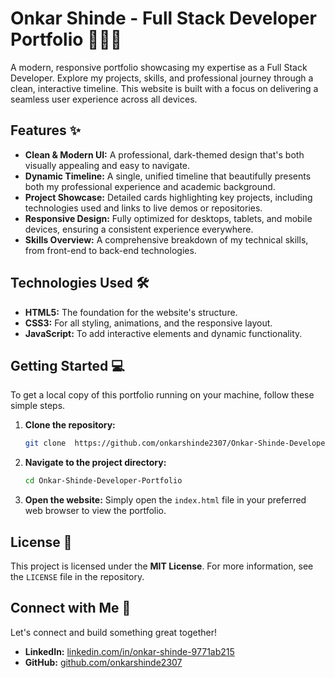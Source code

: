 # Onkar Shinde - Full Stack Developer Portfolio 💼✨🚀

A modern, responsive portfolio showcasing my expertise as a Full Stack Developer. Explore my projects, skills, and professional journey through a clean, interactive timeline. This website is built with a focus on delivering a seamless user experience across all devices.

## Features ✨

* **Clean & Modern UI:** A professional, dark-themed design that's both visually appealing and easy to navigate.
* **Dynamic Timeline:** A single, unified timeline that beautifully presents both my professional experience and academic background.
* **Project Showcase:** Detailed cards highlighting key projects, including technologies used and links to live demos or repositories.
* **Responsive Design:** Fully optimized for desktops, tablets, and mobile devices, ensuring a consistent experience everywhere.
* **Skills Overview:** A comprehensive breakdown of my technical skills, from front-end to back-end technologies.

## Technologies Used 🛠️

* **HTML5:** The foundation for the website's structure.
* **CSS3:** For all styling, animations, and the responsive layout.
* **JavaScript:** To add interactive elements and dynamic functionality.

## Getting Started 💻

To get a local copy of this portfolio running on your machine, follow these simple steps.

1.  **Clone the repository:**
    ```bash
    git clone  https://github.com/onkarshinde2307/Onkar-Shinde-Developer-Portfolio.git
    ```

2.  **Navigate to the project directory:**
    ```bash
    cd Onkar-Shinde-Developer-Portfolio
    ```

3.  **Open the website:**
    Simply open the `index.html` file in your preferred web browser to view the portfolio.

## License 📜

This project is licensed under the **MIT License**. For more information, see the `LICENSE` file in the repository.

## Connect with Me 👋

Let's connect and build something great together!

* **LinkedIn:** [linkedin.com/in/onkar-shinde-9771ab215](https://www.linkedin.com/in/onkar-shinde-9771ab215)
* **GitHub:** [github.com/onkarshinde2307](https://github.com/onkarshinde2307)
